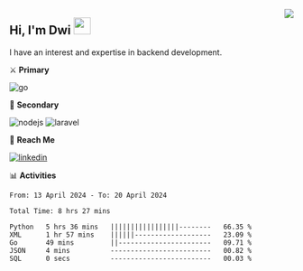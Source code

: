 [<img src="https://komarev.com/ghpvc/?username=masred&color=green&style=flat-square&label=Profile+Views" align="right">](github.com/masred)

## Hi, I'm Dwi <img src="https://raw.githubusercontent.com/MartinHeinz/MartinHeinz/master/wave.gif" width="30px">

I have an interest and expertise in backend development.

⚔️ **Primary**

![go](https://img.shields.io/badge/---?logo=go&label=Golang&style=social)

🔪 **Secondary**

![nodejs](https://img.shields.io/badge/---?logo=node.js&label=Node.js&style=social&logoColor=green)
![laravel](https://img.shields.io/badge/---?logo=laravel&label=Laravel&style=social)

🔗 **Reach Me**

[![linkedin](https://img.shields.io/badge/---?logo=linkedin&label=LinkedIn&style=social)](https://linkedin.com/in/dwifitriyanto)

📊 **Activities**

<!--START_SECTION:waka-->

```all_time
From: 13 April 2024 - To: 20 April 2024

Total Time: 8 hrs 27 mins

Python   5 hrs 36 mins   |||||||||||||||||--------   66.35 %
XML      1 hr 57 mins    ||||||-------------------   23.09 %
Go       49 mins         ||-----------------------   09.71 %
JSON     4 mins          -------------------------   00.82 %
SQL      0 secs          -------------------------   00.03 %
```

<!--END_SECTION:waka-->
